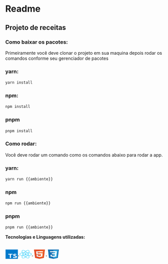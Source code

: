 # Readme

## Projeto de receitas

### Como baixar os pacotes:

Primeiramente você deve clonar o projeto em sua maquina depois rodar os comandos conforme seu gerenciador de pacotes

### yarn:

```bash
yarn install
```

### npm:

```bash
npm install
```

### pnpm

```bash
pnpm install
```

### Como rodar:

Você deve rodar um comando como os comandos abaixo para rodar a app.

### yarn:

```bash
yarn run {{ambiente}}
```

### npm

```bash
npm run {{ambiente}}
```

### pnpm

```bash
pnpm run {{ambiente}}
```

<b>Tecnologias e Linguagens utilizadas:</b>
<a href="https://github.com/nsosoares">
<div dir="auto"><br>
  <img align="center" alt="Nicolas-Ts" height="30" width="40" src="https://raw.githubusercontent.com/devicons/devicon/master/icons/typescript/typescript-plain.svg" style="max-width: 100%;">
  <img align="center" alt="Nicolas-React" height="30" width="40" src="https://raw.githubusercontent.com/devicons/devicon/master/icons/react/react-original.svg" style="max-width: 100%;">
  <img align="center" alt="Nicolas-HTML" height="30" width="40" src="https://raw.githubusercontent.com/devicons/devicon/master/icons/html5/html5-original.svg" style="max-width: 100%;">
  <img align="center" alt="Nicolas-CSS" height="30" width="40" src="https://raw.githubusercontent.com/devicons/devicon/master/icons/css3/css3-original.svg" style="max-width: 100%;">
</div>
<h2 dir="auto"></h2>
</a>
